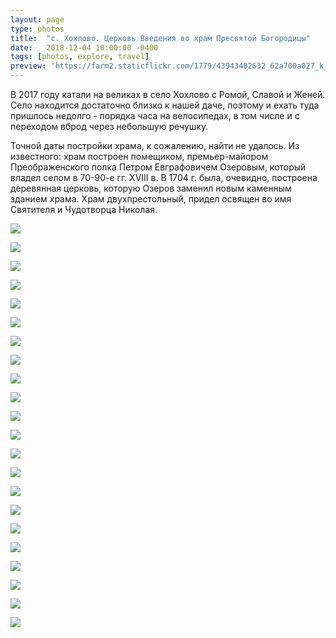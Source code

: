 ```yaml
---
layout: page
type: photos
title:  "с. Хохлово. Церковь Введения во храм Пресвятой Богородицы"
date:   2018-12-04 10:00:00 -0400
tags: [photos, explore, travel]
preview: 'https://farm2.staticflickr.com/1779/43943402632_62a700a027_k_d.jpg'
---
```


В 2017 году катали на великах в село Хохлово с Ромой, Славой и Женей. Село находится достаточно близко к нашей даче, поэтому и ехать туда пришлось недолго - порядка часа на велосипедах, в том числе и с переходом вброд через небольшую речушку.

Точной даты постройки храма, к сожалению, найти не удалось. Из известного: храм построен помещиком, премьер-майором Преображенского полка Петром Евграфовичем Озеровым, который владел селом в 70-90-е гг. XVIII в. В 1704 г. была, очевидно, построена деревянная церковь, которую Озеров заменил новым каменным зданием храма. Храм двухпрестольный, придел освящен во имя Святителя и Чудотворца Николая.

![](https://farm5.staticflickr.com/4830/44420419430_541f9391a9_o_d.jpg)

![](https://farm1.staticflickr.com/938/43943402062_fdb197f8d9_k.jpg)

![](https://farm2.staticflickr.com/1779/43943402632_62a700a027_k.jpg)

![](https://farm1.staticflickr.com/930/43273167964_71d73e08dc_k.jpg)

![](https://farm2.staticflickr.com/1835/30123421128_abc0354126_k.jpg)

![](https://farm1.staticflickr.com/932/42182647100_78ec4a2722_k.jpg)

![](https://farm2.staticflickr.com/1771/30123423738_a7147876d1_k.jpg)

![](https://farm1.staticflickr.com/938/43273169904_22f7f338fd_k.jpg)

![](https://farm2.staticflickr.com/1793/43273170504_46a45368f3_k.jpg)

![](https://farm2.staticflickr.com/1839/43273170984_db37774258_k.jpg)

![](https://farm2.staticflickr.com/1797/43273171324_4c37530a33_k.jpg)

![](https://farm1.staticflickr.com/933/43273172054_bfffac557f_k.jpg)

![](https://farm2.staticflickr.com/1778/42182649760_6fa5b13a52_k.jpg)

![](https://farm2.staticflickr.com/1817/42182650100_d376f94538_k.jpg)

![](https://farm2.staticflickr.com/1811/42182650670_d6bb4ec3fe_k.jpg)

![](https://farm2.staticflickr.com/1816/29054310317_3b44eac4d4_k.jpg)

![](https://farm1.staticflickr.com/929/29054310997_aec2073f74_k.jpg)

![](https://farm2.staticflickr.com/1835/29054312547_b5954c39ed_k.jpg)

![](https://farm2.staticflickr.com/1791/43086278335_035f4649aa_k.jpg)

![](https://farm2.staticflickr.com/1833/43992016971_b74306c822_k.jpg)

![](https://farm2.staticflickr.com/1778/43273166984_ea3ca6ead7_k.jpg)

![](https://farm2.staticflickr.com/1832/43943401472_0028c656e8_k.jpg)